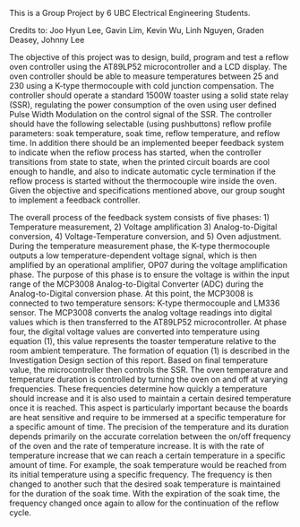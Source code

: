 This is a Group Project by 6 UBC Electrical Engineering Students.


Credits to: Joo Hyun Lee, Gavin Lim, Kevin Wu, Linh Nguyen, Graden Deasey, Johnny Lee


  The objective of this project was to design, build, program and test a reflow oven controller using the AT89LP52 microcontroller and a LCD display. The oven controller should be able to measure temperatures between 25 and 230 using a K-type thermocouple with cold junction compensation. The controller should operate a standard 1500W toaster using a solid state relay (SSR), regulating the power consumption of the oven using user defined Pulse Width Modulation on the control signal of the SSR. The controller should have the following selectable (using pushbuttons) reflow profile parameters: soak temperature, soak time, reflow temperature, and reflow time. In addition there should be an implemented beeper feedback system to indicate when the reflow process has started, when the controller transitions from state to state, when the printed circuit boards are cool enough to handle, and also to indicate automatic cycle termination if the reflow process is started without the thermocouple wire inside the oven. Given the objective and specifications mentioned above, our group sought to implement a feedback controller. 
 
 
  The overall process of the feedback system consists of five phases: 1) Temperature measurement, 2) Voltage amplification 3) Analog-to-Digital conversion, 4) Voltage-Temperature conversion, and 5) Oven adjustment. During the temperature measurement phase, the K-type thermocouple outputs a low temperature-dependent voltage signal, which is then amplified by an operational amplifier, OP07 during the voltage amplification phase. The purpose of this phase is to ensure the voltage is within the input range of the MCP3008 Analog-to-Digital Converter (ADC) during the Analog-to-Digital conversion phase. At this point, the MCP3008 is connected to two temperature sensors: K-type thermocouple and LM336 sensor. The MCP3008 converts the analog voltage readings into digital values which is then transferred to the AT89LP52 microcontroller. At phase four, the digital voltage values are converted into temperature using equation (1), this value represents the toaster temperature relative to the room ambient temperature. The formation of equation (1) is described in the Investigation Design section of this report. Based on final temperature value, the microcontroller then controls the SSR. 
  The oven temperature and temperature duration is controlled by turning the oven on and off at varying frequencies. These frequencies determine how quickly a temperature should increase and it is also used to maintain a certain desired temperature once it is reached. This aspect is particularly important because the boards are heat sensitive and require to be immersed at a specific temperature for a specific amount of time. The precision of the temperature and its duration depends primarily on the accurate correlation between the on/off frequency of the oven and the rate of temperature increase. It is with the rate of temperature increase that we can reach a certain temperature in a specific amount of time. For example, the soak temperature would be reached from its initial temperature using a specific frequency. The frequency is then changed to another such that the desired soak temperature is maintained for the duration of the soak time. With the expiration of the soak time, the frequency changed once again to allow for the continuation of the reflow cycle.
